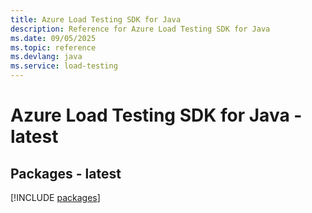 ```yaml
---
title: Azure Load Testing SDK for Java
description: Reference for Azure Load Testing SDK for Java
ms.date: 09/05/2025
ms.topic: reference
ms.devlang: java
ms.service: load-testing
---
```

# Azure Load Testing SDK for Java - latest
## Packages - latest
[!INCLUDE [packages](load-testing-index.md)]